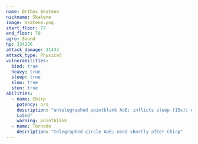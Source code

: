 ```yaml
---
name: Orthos Skatene
nickname: Skatene
image: skatene.png
start_floor: 77
end_floor: 79
agro: Sound
hp: 334236
attack_damage: 11433
attack_type: Physical
vulnerabilities:
  bind: true
  heavy: true
  sleep: true
  slow: true
  stun: true
abilities:
  - name: Chirp
    potency: n/a
    description: "untelegraphed pointblank AoE; inflicts sleep (15s); can be
    LoSed"
    warning: pointblank
  - name: Tornado
    description: "telegraphed circle AoE; used shortly after Chirp"
---
```

